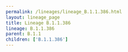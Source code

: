 ```yaml
---
permalink: /lineages/lineage_B.1.1.386.html
layout: lineage_page
title: Lineage B.1.1.386
lineage: B.1.1.386
parent: B.1.1
children: ['B.1.1.386']
---
```


